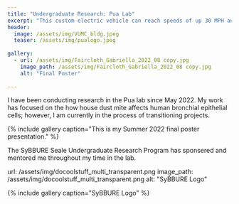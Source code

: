 ```yaml
---
title: "Undergraduate Research: Pua Lab"
excerpt: "This custom electric vehicle can reach speeds of up 30 MPH and has a range of over 50 miles!"
header:
  image: /assets/img/VUMC_bldg.jpeg 
  teaser: /assets/img/pualogo.jpeg
   
gallery:
  - url: /assets/img/Faircloth_Gabriella_2022_08 copy.jpg
    image_path: /assets/img/Faircloth_Gabriella_2022_08 copy.jpg
    alt: "Final Poster"  
  
---
```


I have been conducting research in the Pua lab since May 2022. My work has focused on the how house dust mite affects human bronchial epithelial cells; however, I am currently in the process of transitioning projects.

{% include gallery caption="This is my Summer 2022 final poster presentation." %}


The SyBBURE Seale Undergraduate Research Program has sponsered and mentored me throughout my time in the lab.

url: /assets/img/docoolstuff_multi_transparent.png
image_path: /assets/img/docoolstuff_multi_transparent.png
    alt: "SyBBURE Logo"
    
{% include gallery caption="SyBBURE Logo" %}
